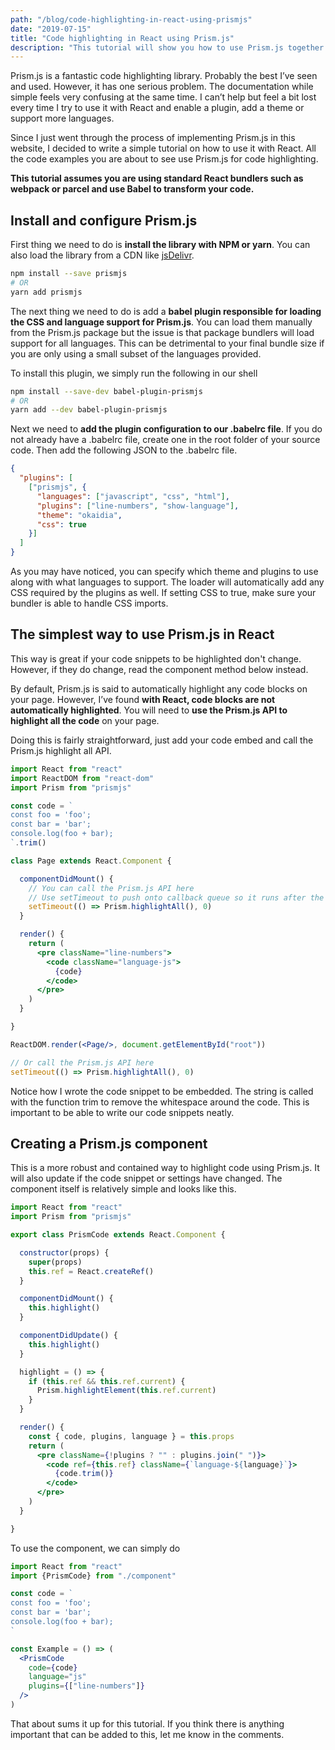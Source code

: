 ```yaml
---
path: "/blog/code-highlighting-in-react-using-prismjs"
date: "2019-07-15"
title: "Code highlighting in React using Prism.js"
description: "This tutorial will show you how to use Prism.js together React JS to highlight your code. We will cover setting up Prism.js an creating a React component for it"
---
```


Prism.js is a fantastic code highlighting library. Probably the best I’ve seen and used. However, it has one serious problem. The documentation while simple feels very confusing at the same time. I can’t help but feel a bit lost every time I try to use it with React and enable a plugin, add a theme or support more languages.

Since I just went through the process of implementing Prism.js in this website, I decided to write a simple tutorial on how to use it with React. All the code examples you are about to see use Prism.js for code highlighting.

**This tutorial assumes you are using standard React bundlers such as webpack or parcel and use Babel to transform your code.**

## Install and configure Prism.js

First thing we need to do is **install the library with NPM or yarn**. You can also load the library from a CDN like [jsDelivr](https://www.jsdelivr.com/package/npm/prismjs).

```bash
npm install --save prismjs
# OR
yarn add prismjs
```

The next thing we need to do is add a **babel plugin responsible for loading the CSS and language support for Prism.js**. You can load them manually from the Prism.js package but the issue is that package bundlers will load support for all languages. This can be detrimental to your final bundle size if you are only using a small subset of the languages provided.

To install this plugin, we simply run the following in our shell

```bash
npm install --save-dev babel-plugin-prismjs
# OR
yarn add --dev babel-plugin-prismjs
```

Next we need to **add the plugin configuration to our .babelrc file**. If you do not already have a .babelrc file, create one in the root folder of your source code. Then add the following JSON to the .babelrc file.

```json
{
  "plugins": [
    ["prismjs", {
      "languages": ["javascript", "css", "html"],
      "plugins": ["line-numbers", "show-language"],
      "theme": "okaidia",
      "css": true
    }]
  ]
}
```

As you may have noticed, you can specify which theme and plugins to use along with what languages to support. The loader will automatically add any CSS required by the plugins as well. If setting CSS to true, make sure your bundler is able to handle CSS imports.

## The simplest way to use Prism.js in React

This way is great if your code snippets to be highlighted don't change. However, if they do change, read the component method below instead.

By default, Prism.js is said to automatically highlight any code blocks on your page. However, I’ve found **with React, code blocks are not automatically highlighted**. You will need to **use the Prism.js API to highlight all the code** on your page.

Doing this is fairly straightforward, just add your code embed and call the Prism.js highlight all API.

```jsx
import React from "react"
import ReactDOM from "react-dom"
import Prism from "prismjs"

const code = `
const foo = 'foo';
const bar = 'bar';
console.log(foo + bar);
`.trim()

class Page extends React.Component {

  componentDidMount() {
    // You can call the Prism.js API here
    // Use setTimeout to push onto callback queue so it runs after the DOM is updated
    setTimeout(() => Prism.highlightAll(), 0)
  }

  render() {
    return (
      <pre className="line-numbers">
        <code className="language-js">
          {code}
        </code>
      </pre>
    )
  }

}

ReactDOM.render(<Page/>, document.getElementById("root"))

// Or call the Prism.js API here
setTimeout(() => Prism.highlightAll(), 0)
```

Notice how I wrote the code snippet to be embedded. The string is called with the function trim to remove the whitespace around the code. This is important to be able to write our code snippets neatly.

## Creating a Prism.js component

This is a more robust and contained way to highlight code using Prism.js. It will also update if the code snippet or settings have changed. The component itself is relatively simple and looks like this.

```jsx
import React from "react"
import Prism from "prismjs"

export class PrismCode extends React.Component {

  constructor(props) {
    super(props)
    this.ref = React.createRef()
  }

  componentDidMount() {
    this.highlight()
  }

  componentDidUpdate() {
    this.highlight()
  }

  highlight = () => {
    if (this.ref && this.ref.current) {
      Prism.highlightElement(this.ref.current)
    }
  }

  render() {
    const { code, plugins, language } = this.props
    return (
      <pre className={!plugins ? "" : plugins.join(" ")}>
        <code ref={this.ref} className={`language-${language}`}>
          {code.trim()}
        </code>
      </pre>
    )
  }

}
```

To use the component, we can simply do
```jsx
import React from "react"
import {PrismCode} from "./component"

const code = `
const foo = 'foo';
const bar = 'bar';
console.log(foo + bar);
`

const Example = () => (
  <PrismCode
    code={code}
    language="js"
    plugins={["line-numbers"]}
  />
)
```

That about sums it up for this tutorial. If you think there is anything important that can be added to this, let me know in the comments.